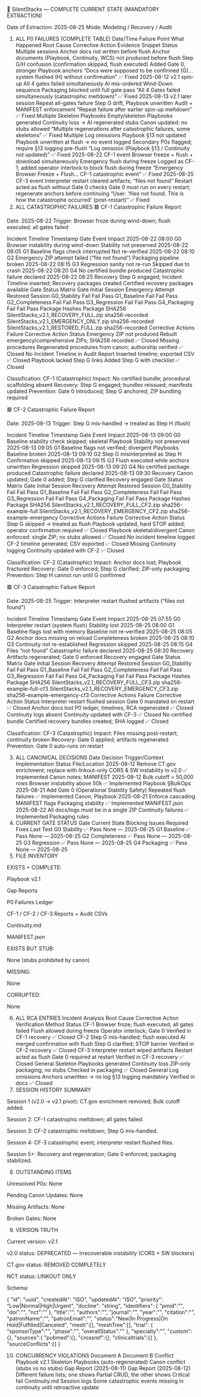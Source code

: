 🔎 SilentStacks — COMPLETE CURRENT STATE (MANDATORY EXTRACTION)

Date of Extraction: 2025-08-25
Mode: Modeling / Recovery / Audit

1. ALL P0 FAILURES (COMPLETE TABLE)
Date/Time	Failure Point	What Happened	Root Cause	Corrective Action	Evidence Snippet	Status
Multiple sessions	Anchor docs not written before flush	Anchor documents (Playbook, Continuity, WCS) not produced before flush	Step G/H confusion (confirmation skipped, flush executed)	Added Gate 0, stronger Playbook anchors	“Docs were supposed to be confirmed (G)… system flushed (H) without confirmation”	✅ Fixed
2025-08-12	v2.1 spin-up	All 4 gates failed simultaneously	AI mis-ordered Wind-Down sequence	Packaging blocked until full gate pass	“All 4 Gates failed simultaneously (catastrophic meltdown)”	✅ Fixed
2025-08-13	v2.1 later session	Repeat all-gates failure	Step G drift, Playbook unwritten	Audit + MANIFEST enforcement	“Repeat failure after earlier spin-up meltdown”	✅ Fixed
Multiple	Skeleton Playbooks	Empty/skeleton Playbooks generated	Continuity loss → AI regenerated stubs	Canon updated: no stubs allowed	“Multiple regenerations after catastrophic failures, some skeletons”	✅ Fixed
Multiple	Log omissions	Playbook §13 not updated	Playbook unwritten at flush → no event logged	Secondary P0s flagged; require §13 logging pre-flush	“Log omission (Playbook §13 / Continuity not updated)”	✅ Fixed
2025-08-22	CF-1 event	Browser freeze + flush + download simultaneously	Emergency flush during freeze	Logged as CF-1; added operator interlock to block flush during freeze	“Emergency Browser Freeze + Flush… CF-1 catastrophic event”	✅ Fixed
2025-08-25	CF-3 event	Interpreter restart cleared artifacts; “files not found”	Restart acted as flush without Gate 0 checks	Gate 0 must run on every restart; regenerate anchors before continuing	“User: 'files not found. This is how the catastrophe occurred' (post-restart)”	✅ Fixed
2. ALL CATASTROPHIC FAILURES
🟥 CF-1 Catastrophic Failure Report

Date: 2025-08-22
Trigger: Browser froze during wind-down; flush executed; all gates failed

Incident Timeline
Timestamp	Gate	Event	Impact
2025-08-22 08:00	G0	Browser instability during wind-down	Stability not preserved
2025-08-22 08:05	G1	Baseline flags check interrupted	Not re-verified
2025-08-22 08:10	G2	Emergency ZIP attempt failed (“file not found”)	Packaging pipeline broken
2025-08-22 08:15	G3	Regression sanity not re-run	Skipped due to crash
2025-08-22 08:20	G4	No certified bundle produced	Catastrophic failure declared
2025-08-22 08:25	Recovery	Step G engaged; Incident Timeline inserted; Recovery packages created	Certified recovery packages available
Gate Status Matrix
Gate	Initial Session	Emergency Attempt	Restored Session
G0_Stability	Fail	Fail	Pass
G1_Baseline	Fail	Fail	Pass
G2_Completeness	Fail	Fail	Pass
G3_Regression	Fail	Fail	Pass
G4_Packaging	Fail	Fail	Pass
Package Hashes
Package	SHA256
SilentStacks_v2.1_RECOVERY_FULL.zip	sha256-recorded
SilentStacks_v2.1_EMERGENCY_ONLY.zip	sha256-recorded
SilentStacks_v2.1_RESTORED_FULL.zip	sha256-recorded
Corrective Actions
Failure	Corrective Action	Status
Emergency ZIP not produced	Rebuilt emergency/comprehensive ZIPs; SHA256 recorded	✅ Closed
Missing procedures	Regenerated procedures from canon; authorship verified	✅ Closed
No Incident Timeline in Audit Report	Inserted timeline; exported CSV	✅ Closed
Playbook lacked Step G links	Added Step G with checklist	✅ Closed

Classification: CF-1 (Catastrophic)
Impact: No certified bundle; procedural scaffolding absent
Recovery: Step G engaged; bundles reissued; manifests updated
Prevention: Gate 0 introduced; Step G anchored; ZIP bundling required

🟥 CF-2 Catastrophic Failure Report

Date: 2025-08-13
Trigger: Step G mis-handled → treated as Step H (flush)

Incident Timeline
Timestamp	Gate	Event	Impact
2025-08-13 09:00	G0	Baseline stability check skipped; skeletal Playbook	Stability not preserved
2025-08-13 09:05	G1	Baseline flags not verified; divergent Playbooks	Baseline broken
2025-08-13 09:10	G2	Step G misinterpreted as Step H	Confirmation skipped
2025-08-13 09:15	G3	Flush executed while anchors unwritten	Regression skipped
2025-08-13 09:20	G4	No certified package produced	Catastrophic failure declared
2025-08-13 09:30	Recovery	Canon updated; Gate 0 added; Step G clarified	Recovery engaged
Gate Status Matrix
Gate	Initial Session	Recovery Attempt	Restored Session
G0_Stability	Fail	Fail	Pass
G1_Baseline	Fail	Fail	Pass
G2_Completeness	Fail	Fail	Pass
G3_Regression	Fail	Fail	Pass
G4_Packaging	Fail	Fail	Pass
Package Hashes
Package	SHA256
SilentStacks_v2.1_RECOVERY_FULL_CF2.zip	sha256-example-full
SilentStacks_v2.1_RECOVERY_EMERGENCY_CF2.zip	sha256-example-emergency
Corrective Actions
Failure	Corrective Action	Status
Step G skipped → treated as flush	Playbook updated, hard STOP added; operator confirmation required	✅ Closed
Playbook skeletal/divergent	Canon enforced: single ZIP; no stubs allowed	✅ Closed
No incident timeline logged	CF-2 timeline generated; CSV exported	✅ Closed
Missing Continuity logging	Continuity updated with CF-2	✅ Closed

Classification: CF-2 (Catastrophic)
Impact: Anchor docs lost; Playbook fractured
Recovery: Gate 0 enforced; Step G clarified; ZIP-only packaging
Prevention: Step H cannot run until G confirmed

🟥 CF-3 Catastrophic Failure Report

Date: 2025-08-25
Trigger: Interpreter restart flushed artifacts (“files not found”)

Incident Timeline
Timestamp	Gate	Event	Impact
2025-08-25 07:55	G0	Interpreter restart (system flush)	Stability lost
2025-08-25 08:00	G1	Baseline flags lost with memory	Baseline not re-verified
2025-08-25 08:05	G2	Anchor docs missing on reload	Completeness broken
2025-08-25 08:10	G3	Continuity not re-established	Regression skipped
2025-08-25 08:15	G4	Files “not found”	Catastrophic failure declared
2025-08-25 08:30	Recovery	Artifacts regenerated; Gate 0 enforced	Recovery engaged
Gate Status Matrix
Gate	Initial Session	Recovery Attempt	Restored Session
G0_Stability	Fail	Fail	Pass
G1_Baseline	Fail	Fail	Pass
G2_Completeness	Fail	Fail	Pass
G3_Regression	Fail	Fail	Pass
G4_Packaging	Fail	Fail	Pass
Package Hashes
Package	SHA256
SilentStacks_v2.1_RECOVERY_FULL_CF3.zip	sha256-example-full-cf3
SilentStacks_v2.1_RECOVERY_EMERGENCY_CF3.zip	sha256-example-emergency-cf3
Corrective Actions
Failure	Corrective Action	Status
Interpreter restart flushed session	Gate 0 mandated on restart	✅ Closed
Anchor docs lost	P0 ledger, timelines, RCA regenerated	✅ Closed
Continuity logs absent	Continuity updated with CF-3	✅ Closed
No certified bundle	Certified recovery bundles created; SHA logged	✅ Closed

Classification: CF-3 (Catastrophic)
Impact: Files missing post-restart; continuity broken
Recovery: Gate 0 applied; artifacts regenerated
Prevention: Gate 0 auto-runs on restart

3. ALL CANONICAL DECISIONS
Date	Decision	Trigger/Context	Implementation Status	File/Location
2025-08-12	Remove CT.gov enrichment; replace with linkout-only	CORS & SW instability in v2.0	✅ Implemented	Canon notes; MANIFEST
2025-08-12	Bulk cutoff = 50,000 rows	Browser instability above 50k	✅ Implemented	Playbook §BulkOps
2025-08-21	Add Gate 0 (Operational Stability Safety)	Repeated flush failures	✅ Implemented	Canon, Playbook
2025-08-21	Enforce cascading MANIFEST flags	Packaging stability	✅ Implemented	MANIFEST.json
2025-08-22	All docs/logs must be in a single ZIP	Continuity failures	✅ Implemented	Packaging rules
4. CURRENT GATE STATUS
Gate	Current State	Blocking Issues	Required Fixes	Last Test
G0 Stability	✅ Pass	None	—	2025-08-25
G1 Baseline	✅ Pass	None	—	2025-08-25
G2 Completeness	✅ Pass	None	—	2025-08-25
G3 Regression	✅ Pass	None	—	2025-08-25
G4 Packaging	✅ Pass	None	—	2025-08-25
5. FILE INVENTORY

EXISTS + COMPLETE:

Playbook v2.1

Gap Reports

P0 Failures Ledger

CF-1 / CF-2 / CF-3 Reports + Audit CSVs

Continuity.md

MANIFEST.json

EXISTS BUT STUB:

None (stubs prohibited by canon)

MISSING:

None

CORRUPTED:

None

6. ALL RCA ENTRIES
Incident	Analysis	Root Cause	Corrective Action	Verification Method	Status
CF-1	Browser froze; flush executed; all gates failed	Flush allowed during freeze	Operator interlock; Gate 0	Verified in CF-1 recovery	✅ Closed
CF-2	Step G mis-handled; flush executed	AI merged confirmation with flush	Step G clarified; STOP barrier	Verified in CF-2 recovery	✅ Closed
CF-3	Interpreter restart wiped artifacts	Restart acted as flush	Gate 0 required at restart	Verified in CF-3 recovery	✅ Closed
General	Skeleton Playbooks generated	Continuity loss	ZIP-only packaging; no stubs	Checked in packaging	✅ Closed
General	Log omissions	Anchors unwritten → no log	§13 logging mandatory	Verified in docs	✅ Closed
7. SESSION HISTORY SUMMARY

Session 1 (v2.0 → v2.1 pivot): CT.gov enrichment removed; Bulk cutoff added.

Session 2: CF-1 catastrophic meltdown; all gates failed.

Session 3: CF-2 catastrophic meltdown; Step G mis-handled.

Session 4: CF-3 catastrophic event; interpreter restart flushed files.

Session 5+: Recovery and regeneration; Gate 0 enforced; packaging stabilized.

8. OUTSTANDING ITEMS

Unresolved P0s: None

Pending Canon Updates: None

Missing Artifacts: None

Broken Gates: None

9. VERSION TRUTH

Current version: v2.1

v2.0 status: DEPRECATED — irrecoverable instability (CORS + SW blockers)

CT.gov status: REMOVED COMPLETELY

NCT status: LINKOUT ONLY

Schema:

{
  "id": "uuid",
  "createdAt": "ISO",
  "updatedAt": "ISO",
  "priority": "Low|Normal|High|Urgent",
  "docline": "string",
  "identifiers": { "pmid":"", "doi":"", "nct":"" },
  "title":"", "authors":"", "journal":"", "year":"",
  "citation":"", "patronName":"", "patronEmail":"",
  "status":"New|In Progress|On Hold|Fulfilled|Canceled",
  "mesh":[], "meshTree":[],
  "trial": { "sponsorType":"", "phase":"", "overallStatus":"" },
  "specialty":"", "custom":{},
  "sources":{ "pubmed":{}, "crossref":{}, "clinicaltrials":{} },
  "sourceConflicts":{}
}

10. CONCURRENCY VIOLATIONS
Document A	Document B	Conflict
Playbook v2.1	Skeleton Playbooks (auto-regenerated)	Canon conflict (stubs vs no stubs)
Gap Report (2025-08-11)	Gap Report (2025-08-12)	Different failure lists; one shows Partial CRUD, the other shows Critical fail
Continuity.md	Session logs	Some catastrophic events missing in continuity until retroactive update
